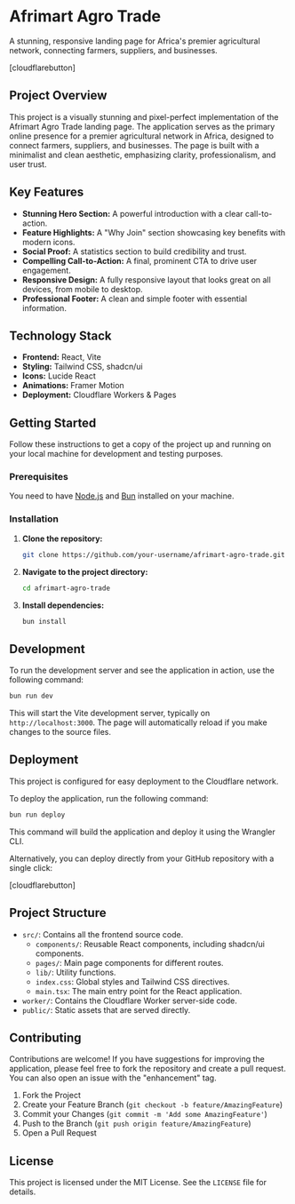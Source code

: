 # Afrimart Agro Trade

A stunning, responsive landing page for Africa's premier agricultural network, connecting farmers, suppliers, and businesses.

[cloudflarebutton]

## Project Overview

This project is a visually stunning and pixel-perfect implementation of the Afrimart Agro Trade landing page. The application serves as the primary online presence for a premier agricultural network in Africa, designed to connect farmers, suppliers, and businesses. The page is built with a minimalist and clean aesthetic, emphasizing clarity, professionalism, and user trust.

## Key Features

- **Stunning Hero Section:** A powerful introduction with a clear call-to-action.
- **Feature Highlights:** A "Why Join" section showcasing key benefits with modern icons.
- **Social Proof:** A statistics section to build credibility and trust.
- **Compelling Call-to-Action:** A final, prominent CTA to drive user engagement.
- **Responsive Design:** A fully responsive layout that looks great on all devices, from mobile to desktop.
- **Professional Footer:** A clean and simple footer with essential information.

## Technology Stack

- **Frontend:** React, Vite
- **Styling:** Tailwind CSS, shadcn/ui
- **Icons:** Lucide React
- **Animations:** Framer Motion
- **Deployment:** Cloudflare Workers & Pages

## Getting Started

Follow these instructions to get a copy of the project up and running on your local machine for development and testing purposes.

### Prerequisites

You need to have [Node.js](https://nodejs.org/) and [Bun](https://bun.sh/) installed on your machine.

### Installation

1.  **Clone the repository:**
    ```sh
    git clone https://github.com/your-username/afrimart-agro-trade.git
    ```
2.  **Navigate to the project directory:**
    ```sh
    cd afrimart-agro-trade
    ```
3.  **Install dependencies:**
    ```sh
    bun install
    ```

## Development

To run the development server and see the application in action, use the following command:

```sh
bun run dev
```

This will start the Vite development server, typically on `http://localhost:3000`. The page will automatically reload if you make changes to the source files.

## Deployment

This project is configured for easy deployment to the Cloudflare network.

To deploy the application, run the following command:

```sh
bun run deploy
```

This command will build the application and deploy it using the Wrangler CLI.

Alternatively, you can deploy directly from your GitHub repository with a single click:

[cloudflarebutton]

## Project Structure

-   `src/`: Contains all the frontend source code.
    -   `components/`: Reusable React components, including shadcn/ui components.
    -   `pages/`: Main page components for different routes.
    -   `lib/`: Utility functions.
    -   `index.css`: Global styles and Tailwind CSS directives.
    -   `main.tsx`: The main entry point for the React application.
-   `worker/`: Contains the Cloudflare Worker server-side code.
-   `public/`: Static assets that are served directly.

## Contributing

Contributions are welcome! If you have suggestions for improving the application, please feel free to fork the repository and create a pull request. You can also open an issue with the "enhancement" tag.

1.  Fork the Project
2.  Create your Feature Branch (`git checkout -b feature/AmazingFeature`)
3.  Commit your Changes (`git commit -m 'Add some AmazingFeature'`)
4.  Push to the Branch (`git push origin feature/AmazingFeature`)
5.  Open a Pull Request

## License

This project is licensed under the MIT License. See the `LICENSE` file for details.